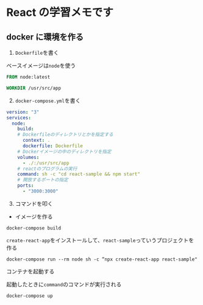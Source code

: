 # React の学習メモです

## docker に環境を作る

1. `Dockerfile`を書く

ベースイメージは`node`を使う

```Dockerfile
FROM node:latest

WORKDIR /usr/src/app
```

2. `docker-compose.yml`を書く

```a.yml
version: "3"
services:
  node:
    build:
    # Dockerfileのディレクトリとかを指定する
      context: .
      dockerfile: Dockerfile
    # Dockerイメージの中のディレクトリを指定
    volumes:
      - ./:/usr/src/app
    # reactのプログラムの実行
    command: sh -c "cd react-sample && npm start"
    # 開放するポートの指定
    ports:
      - "3000:3000"
```

3. コマンドを叩く

- イメージを作る

```
docker-compose build
```

`create-react-app`をインストールして、`react-sample`っていうプロジェクトを作る

```
docker-compose run --rm node sh -c “npx create-react-app react-sample"
```

コンテナを起動する

起動したときに`command`のコマンドが実行される

```
docker-compose up
```
